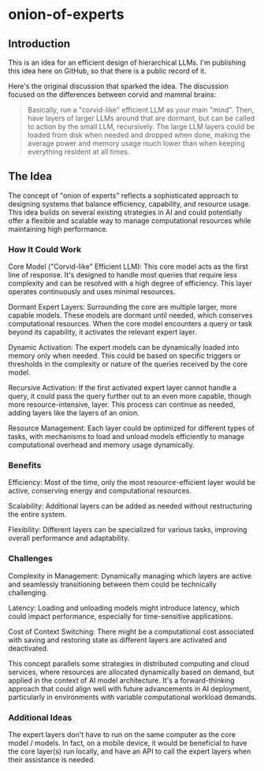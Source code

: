 # onion-of-experts

## Introduction

This is an idea for an efficient design of hierarchical LLMs. I'm publishing this idea here on GitHub, so that there is a public record of it.

Here's the original discussion that sparked the idea. The discussion focused on the differences between corvid and mammal brains:

> Basically, run a "corvid-like" efficient LLM as your main "mind". Then, have layers of larger
> LLMs around that are dormant, but can be called to action by the small LLM, recursively. The
> large LLM layers could be loaded from disk when needed and dropped when done, making the average
> power and memory usage much lower than when keeping everything resident at all times.


## The Idea

The concept of "onion of experts" reflects a sophisticated approach to designing systems that balance efficiency, capability, and resource usage. This idea builds on several existing strategies in AI and could potentially offer a flexible and scalable way to manage computational resources while maintaining high performance.

### How It Could Work

Core Model ("Corvid-like" Efficient LLM): This core model acts as the first line of response. It's designed to handle most queries that require less complexity and can be resolved with a high degree of efficiency. This layer operates continuously and uses minimal resources.

Dormant Expert Layers: Surrounding the core are multiple larger, more capable models. These models are dormant until needed, which conserves computational resources. When the core model encounters a query or task beyond its capability, it activates the relevant expert layer.

Dynamic Activation: The expert models can be dynamically loaded into memory only when needed. This could be based on specific triggers or thresholds in the complexity or nature of the queries received by the core model.

Recursive Activation: If the first activated expert layer cannot handle a query, it could pass the query further out to an even more capable, though more resource-intensive, layer. This process can continue as needed, adding layers like the layers of an onion.

Resource Management: Each layer could be optimized for different types of tasks, with mechanisms to load and unload models efficiently to manage computational overhead and memory usage dynamically.

### Benefits

Efficiency: Most of the time, only the most resource-efficient layer would be active, conserving energy and computational resources.

Scalability: Additional layers can be added as needed without restructuring the entire system.

Flexibility: Different layers can be specialized for various tasks, improving overall performance and adaptability.

### Challenges

Complexity in Management: Dynamically managing which layers are active and seamlessly transitioning between them could be technically challenging.

Latency: Loading and unloading models might introduce latency, which could impact performance, especially for time-sensitive applications.

Cost of Context Switching: There might be a computational cost associated with saving and restoring state as different layers are activated and deactivated.

This concept parallels some strategies in distributed computing and cloud services, where resources are allocated dynamically based on demand, but applied in the context of AI model architecture. It's a forward-thinking approach that could align well with future advancements in AI deployment, particularly in environments with variable computational workload demands.

### Additional Ideas

The expert layers don't have to run on the same computer as the core model / models. In fact, on a mobile device, it would be beneficial to have the core layer(s) run locally, and have an API to call the expert layers when their assistance is needed.
